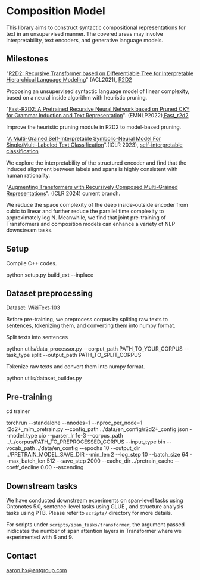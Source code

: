 # Composition Model

This library aims to construct syntactic compositional representations for text in an unsupervised manner. The covered areas may involve interpretability, text encoders, and generative language models.


## Milestones
"[R2D2: Recursive Transformer based on Differentiable Tree for Interpretable Hierarchical Language Modeling](https://aclanthology.org/2021.acl-long.379/)" (ACL2021), [R2D2](https://github.com/alipay/StructuredLM_RTDT/tree/r2d2)

Proposing an unsupervised syntactic language model of linear complexity, based on a neural inside algorithm with heuristic pruning.

"[Fast-R2D2: A Pretrained Recursive Neural Network based on Pruned CKY for Grammar Induction and Text Representation](https://arxiv.org/abs/2203.00281)". (EMNLP2022),[Fast_r2d2](https://github.com/alipay/StructuredLM_RTDT/tree/fast-R2D2)

Improve the heuristic pruning module in R2D2 to model-based pruning.


"[A Multi-Grained Self-Interpretable Symbolic-Neural Model For Single/Multi-Labeled Text Classification](https://openreview.net/forum?id=MLJ5TF5FtXH)".(ICLR 2023), [self-interpretable classification](https://github.com/ant-research/StructuredLM_RTDT/tree/self_interpretable_classification)

We explore the interpretability of the structured encoder and find that the induced alignment between labels and spans is highly consistent with human rationality.

"[Augmenting Transformers with Recursively Composed Multi-Grained Representations](https://openreview.net/forum?id=u859gX7ADC)". (ICLR 2024) current branch.

We reduce the space complexity of the deep inside-outside encoder from cubic to linear and further reduce the parallel time complexity to approximately log N. Meanwhile, we find that joint pre-training of Transformers and composition models can enhance a variety of NLP downstream tasks.

## Setup

Compile C++ codes.

python setup.py build_ext --inplace

## Dataset preprocessing
Dataset: WikiText-103

Before pre-training, we preprocess corpus by spliting raw texts to sentences, tokenizing them, and converting them into numpy format.

Split texts into sentences

python utils/data\_processor.py --corput\_path PATH\_TO\_YOUR\_CORPUS --task\_type split --output\_path PATH\_TO\_SPLIT_CORPUS

Tokenize raw texts and convert them into numpy format.

python utils/dataset\_builder.py

## Pre-training
cd trainer

torchrun --standalone --nnodes=1 --nproc\_per\_node=1 r2d2+\_mlm\_pretrain.py 
    --config\_path ../data/en_config/r2d2+\_config.json 
    --model\_type cio --parser_lr 1e-3 
    --corpus\_path ../../corpus/PATH\_TO\_PREPROCESSED\_CORPUS 
    --input\_type bin --vocab\_path ../data/en\_config 
    --epochs 10 --output\_dir ../PRETRAIN\_MODEL\_SAVE\_DIR 
    --min\_len 2 --log\_step 10 --batch\_size 64 --max\_batch\_len 512 
    --save\_step 2000 --cache_dir ../pretrain\_cache 
    --coeff\_decline 0.00 --ascending 

## Downstream tasks

We have conducted downstream experiments on span-level tasks using Ontonotes 5.0, sentence-level tasks using GLUE , and structure analysis tasks using PTB. Please refer to `scripts/` directory for more details.

For scripts under `scripts/span_tasks/transformer`, the argument passed inidicates the number of span attention layers in Transformer where we experimented with 6 and 9.

## Contact

aaron.hx@antgroup.com